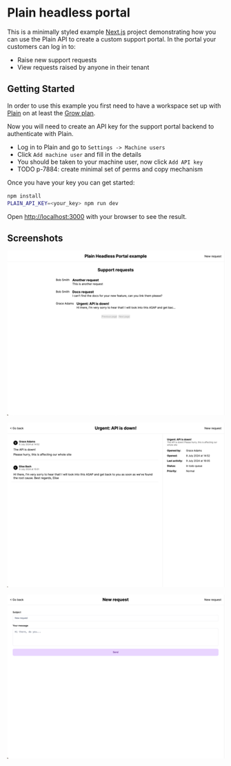 # Plain headless portal

This is a minimally styled example [Next.js](https://nextjs.org/) project demonstrating how you can use the Plain API to create a custom support portal. In the portal your customers can log in to:

- Raise new support requests
- View requests raised by anyone in their tenant

## Getting Started

In order to use this example you first need to have a workspace set up with [Plain](https://www.plain.com/) on at least the [Grow plan](https://www.plain.com/pricing).

Now you will need to create an API key for the support portal backend to authenticate with Plain.

- Log in to Plain and go to `Settings -> Machine users`
- Click `Add machine user` and fill in the details
- You should be taken to your machine user, now click `Add API key`
- TODO p-7884: create minimal set of perms and copy mechanism

Once you have your key you can get started:

```bash
npm install
PLAIN_API_KEY=<your_key> npm run dev
```

Open [http://localhost:3000](http://localhost:3000) with your browser to see the result.

## Screenshots

 ![View the list of requests](/screenshots/thread-list.png)

 ![See the details of a support request](/screenshots/thread-page.png)

 ![Create a new support request](/screenshots/new-request.png)
